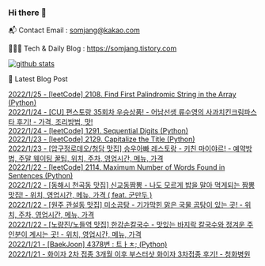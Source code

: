 ### Hi there 👋

📬  Contact Email : somjang@kakao.com

👨🏻‍💻  Tech & Daily Blog : https://somjang.tistory.com

[![github stats](https://github-readme-stats.vercel.app/api?username=SOMJANG&show_icons=true&hide_border=False)](https://somjang.tistory.com)

🤩 Latest Blog Post

[2022/1/25 - [leetCode] 2108. Find First Palindromic String in the Array (Python)](https://somjang.tistory.com/entry/leetCode-2108-Find-First-Palindromic-String-in-the-Array-Python) <br>
[2022/1/24 - [CU] 편스토랑 35회차 우승상품! - 어남선생 류수영의 사과치킨크림파스타 후기! - 가격, 조리방법, 맛!](https://somjang.tistory.com/entry/CU-%ED%8E%B8%EC%8A%A4%ED%86%A0%EB%9E%91-35%ED%9A%8C%EC%B0%A8-%EC%9A%B0%EC%8A%B9%EC%83%81%ED%92%88-%EC%96%B4%EB%82%A8%EC%84%A0%EC%83%9D-%EB%A5%98%EC%88%98%EC%98%81%EC%9D%98-%EC%82%AC%EA%B3%BC%EC%B9%98%ED%82%A8%ED%81%AC%EB%A6%BC%ED%8C%8C%EC%8A%A4%ED%83%80-%ED%9B%84%EA%B8%B0-%EA%B0%80%EA%B2%A9-%EC%A1%B0%EB%A6%AC%EB%B0%A9%EB%B2%95-%EB%A7%9B) <br>
[2022/1/24 - [leetCode] 1291. Sequential Digits (Python)](https://somjang.tistory.com/entry/leetCode-1291-Sequential-Digits-Python) <br>
[2022/1/23 - [leetCode] 2129. Capitalize the Title (Python)](https://somjang.tistory.com/entry/leetCode-2129-Capitalize-the-Title-Python) <br>
[2022/1/23 - [압구정로데오/청담 맛집] 승우아빠 레스토랑 - 키친 마이야르! - 예약방법, 주말 웨이팅 꿀팁, 위치, 주차, 영업시간, 메뉴, 가격](https://somjang.tistory.com/entry/%EC%95%95%EA%B5%AC%EC%A0%95%EB%A1%9C%EB%8D%B0%EC%98%A4%EC%B2%AD%EB%8B%B4-%EB%A7%9B%EC%A7%91-%EC%8A%B9%EC%9A%B0%EC%95%84%EB%B9%A0-%EB%A0%88%EC%8A%A4%ED%86%A0%EB%9E%91-%ED%82%A4%EC%B9%9C-%EB%A7%88%EC%9D%B4%EC%95%BC%EB%A5%B4-%EC%98%88%EC%95%BD%EB%B0%A9%EB%B2%95-%EC%A3%BC%EB%A7%90-%EC%9B%A8%EC%9D%B4%ED%8C%85-%EA%BF%80%ED%8C%81-%EC%9C%84%EC%B9%98-%EC%A3%BC%EC%B0%A8-%EC%98%81%EC%97%85%EC%8B%9C%EA%B0%84-%EB%A9%94%EB%89%B4-%EA%B0%80%EA%B2%A9) <br>
[2022/1/22 - [leetCode] 2114. Maximum Number of Words Found in Sentences (Python)](https://somjang.tistory.com/entry/leetCode-2114-Maximum-Number-of-Words-Found-in-Sentences-Python) <br>
[2022/1/22 - [동해시 천곡동 맛집] 신교동짬뽕 - 나도 모르게 밥을 말아 먹게되는 짬뽕 맛집! - 위치, 영업시간, 메뉴, 가격 ( feat. 군만두 )](https://somjang.tistory.com/entry/%EB%8F%99%ED%95%B4%EC%8B%9C-%EC%B2%9C%EA%B3%A1%EB%8F%99-%EB%A7%9B%EC%A7%91-%EC%8B%A0%EA%B5%90%EB%8F%99%EC%A7%AC%EB%BD%95-%EB%82%98%EB%8F%84-%EB%AA%A8%EB%A5%B4%EA%B2%8C-%EB%B0%A5%EC%9D%84-%EB%A7%90%EC%95%84-%EB%A8%B9%EA%B2%8C%EB%90%98%EB%8A%94-%EC%A7%AC%EB%BD%95-%EB%A7%9B%EC%A7%91-%EC%9C%84%EC%B9%98-%EC%98%81%EC%97%85%EC%8B%9C%EA%B0%84-%EB%A9%94%EB%89%B4-%EA%B0%80%EA%B2%A9-feat-%EA%B5%B0%EB%A7%8C%EB%91%90) <br>
[2022/1/22 - [원주 관설동 맛집] 미소곰탕 - 기가막힌 맑은 국물 곰탕이 있는 곳! - 위치, 주차, 영업시간, 메뉴, 가격](https://somjang.tistory.com/entry/%EC%9B%90%EC%A3%BC-%EA%B4%80%EC%84%A4%EB%8F%99-%EB%A7%9B%EC%A7%91-%EB%AF%B8%EC%86%8C%EA%B3%B0%ED%83%95-%EA%B8%B0%EA%B0%80%EB%A7%89%ED%9E%8C-%EB%A7%91%EC%9D%80-%EA%B5%AD%EB%AC%BC-%EA%B3%B0%ED%83%95%EC%9D%B4-%EC%9E%88%EB%8A%94-%EA%B3%B3-%EC%9C%84%EC%B9%98-%EC%A3%BC%EC%B0%A8-%EC%98%81%EC%97%85%EC%8B%9C%EA%B0%84-%EB%A9%94%EB%89%B4-%EA%B0%80%EA%B2%A9) <br>
[2022/1/22 - [노량진/노들역 맛집] 한강손칼국수 - 맛있는 바지락 칼국수와 정겨운 주인분이 계시는 곳! - 위치, 영업시간, 메뉴, 가격](https://somjang.tistory.com/entry/%EB%85%B8%EB%9F%89%EC%A7%84%EB%85%B8%EB%93%A4%EC%97%AD-%EB%A7%9B%EC%A7%91-%ED%95%9C%EA%B0%95%EC%86%90%EC%B9%BC%EA%B5%AD%EC%88%98-%EB%A7%9B%EC%9E%88%EB%8A%94-%EB%B0%94%EC%A7%80%EB%9D%BD-%EC%B9%BC%EA%B5%AD%EC%88%98%EC%99%80-%EC%A0%95%EA%B2%A8%EC%9A%B4-%EC%A3%BC%EC%9D%B8%EB%B6%84%EC%9D%B4-%EA%B3%84%EC%8B%9C%EB%8A%94-%EA%B3%B3-%EC%9C%84%EC%B9%98-%EC%98%81%EC%97%85%EC%8B%9C%EA%B0%84-%EB%A9%94%EB%89%B4-%EA%B0%80%EA%B2%A9) <br>
[2022/1/21 - [BaekJoon] 4378번 : 트ㅏㅊ; (Python)](https://somjang.tistory.com/entry/BaekJoon-4378%EB%B2%88-%ED%8A%B8%E3%85%8F%E3%85%8A-Python) <br>
[2022/1/21 - 화이자 2차 접종 3개월 이후 부스터샷 화이자 3차접종 후기! - 청화병원](https://somjang.tistory.com/entry/%ED%99%94%EC%9D%B4%EC%9E%90-2%EC%B0%A8-%EC%A0%91%EC%A2%85-3%EA%B0%9C%EC%9B%94-%EC%9D%B4%ED%9B%84-%EB%B6%80%EC%8A%A4%ED%84%B0%EC%83%B7-%ED%99%94%EC%9D%B4%EC%9E%90-3%EC%B0%A8%EC%A0%91%EC%A2%85-%ED%9B%84%EA%B8%B0-%EC%B2%AD%ED%99%94%EB%B3%91%EC%9B%90) <br>
